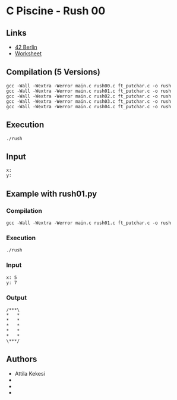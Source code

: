# C Piscine - Rush 00

## Links
* [42 Berlin](https://42berlin.de/)
* [Worksheet](https://github.com/akekesi/42_Berlin/blob/main/C_Piscine/Rush_00/rush00.pdf)

## Compilation (5 Versions)
```
gcc -Wall -Wextra -Werror main.c rush00.c ft_putchar.c -o rush
gcc -Wall -Wextra -Werror main.c rush01.c ft_putchar.c -o rush
gcc -Wall -Wextra -Werror main.c rush02.c ft_putchar.c -o rush
gcc -Wall -Wextra -Werror main.c rush03.c ft_putchar.c -o rush
gcc -Wall -Wextra -Werror main.c rush04.c ft_putchar.c -o rush
```

## Execution
```
./rush
```

## Input
```
x:
y:
```

## Example with rush01.py
### Compilation
```
gcc -Wall -Wextra -Werror main.c rush01.c ft_putchar.c -o rush
```
### Execution
```
./rush
```
### Input
```
x: 5
y: 7
```
### Output
```
/***\
*   *
*   *
*   *
*   *
*   *
\***/
```

## Authors
* Attila Kekesi
* 
* 
* 
